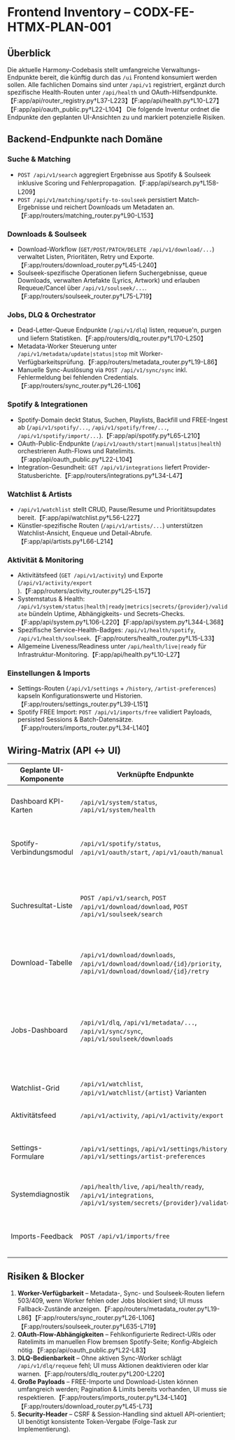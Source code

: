 # Frontend Inventory – CODX-FE-HTMX-PLAN-001

## Überblick
Die aktuelle Harmony-Codebasis stellt umfangreiche Verwaltungs-Endpunkte bereit, die künftig durch das `/ui` Frontend konsumiert werden sollen. Alle fachlichen Domains sind unter `/api/v1` registriert, ergänzt durch spezifische Health-Routen unter `/api/health` und OAuth-Hilfsendpunkte.【F:app/api/router_registry.py†L37-L223】【F:app/api/health.py†L10-L27】【F:app/api/oauth_public.py†L22-L104】 Die folgende Inventur ordnet die Endpunkte den geplanten UI-Ansichten zu und markiert potenzielle Risiken.

## Backend-Endpunkte nach Domäne
### Suche & Matching
- `POST /api/v1/search` aggregiert Ergebnisse aus Spotify & Soulseek inklusive Scoring und Fehlerpropagation.【F:app/api/search.py†L158-L209】
- `POST /api/v1/matching/spotify-to-soulseek` persistiert Match-Ergebnisse und reichert Downloads um Metadaten an.【F:app/routers/matching_router.py†L90-L153】

### Downloads & Soulseek
- Download-Workflow (`GET/POST/PATCH/DELETE /api/v1/download/...`) verwaltet Listen, Prioritäten, Retry und Exporte.【F:app/routers/download_router.py†L45-L240】
- Soulseek-spezifische Operationen liefern Suchergebnisse, queue Downloads, verwalten Artefakte (Lyrics, Artwork) und erlauben Requeue/Cancel über `/api/v1/soulseek/...`.【F:app/routers/soulseek_router.py†L75-L719】

### Jobs, DLQ & Orchestrator
- Dead-Letter-Queue Endpunkte (`/api/v1/dlq`) listen, requeue'n, purgen und liefern Statistiken.【F:app/routers/dlq_router.py†L170-L250】
- Metadata-Worker Steuerung unter `/api/v1/metadata/update|status|stop` mit Worker-Verfügbarkeitsprüfung.【F:app/routers/metadata_router.py†L19-L86】
- Manuelle Sync-Auslösung via `POST /api/v1/sync/sync` inkl. Fehlermeldung bei fehlenden Credentials.【F:app/routers/sync_router.py†L26-L106】

### Spotify & Integrationen
- Spotify-Domain deckt Status, Suchen, Playlists, Backfill und FREE-Ingest ab (`/api/v1/spotify/...`, `/api/v1/spotify/free/...`, `/api/v1/spotify/import/...`).【F:app/api/spotify.py†L65-L210】
- OAuth-Public-Endpunkte (`/api/v1/oauth/start|manual|status|health`) orchestrieren Auth-Flows und Ratelimits.【F:app/api/oauth_public.py†L22-L104】
- Integration-Gesundheit: `GET /api/v1/integrations` liefert Provider-Statusberichte.【F:app/routers/integrations.py†L34-L47】

### Watchlist & Artists
- `/api/v1/watchlist` stellt CRUD, Pause/Resume und Prioritätsupdates bereit.【F:app/api/watchlist.py†L56-L227】
- Künstler-spezifische Routen (`/api/v1/artists/...`) unterstützen Watchlist-Ansicht, Enqueue und Detail-Abrufe.【F:app/api/artists.py†L66-L214】

### Aktivität & Monitoring
- Aktivitätsfeed (`GET /api/v1/activity`) und Exporte (`/api/v1/activity/export`).【F:app/routers/activity_router.py†L25-L157】
- Systemstatus & Health: `/api/v1/system/status|health|ready|metrics|secrets/{provider}/validate` bündeln Uptime, Abhängigkeits- und Secrets-Checks.【F:app/api/system.py†L106-L220】【F:app/api/system.py†L344-L368】
- Spezifische Service-Health-Badges: `/api/v1/health/spotify`, `/api/v1/health/soulseek`.【F:app/routers/health_router.py†L15-L33】
- Allgemeine Liveness/Readiness unter `/api/health/live|ready` für Infrastruktur-Monitoring.【F:app/api/health.py†L10-L27】

### Einstellungen & Imports
- Settings-Routen (`/api/v1/settings` + `/history`, `/artist-preferences`) kapseln Konfigurationswerte und Historien.【F:app/routers/settings_router.py†L39-L151】
- Spotify FREE Import: `POST /api/v1/imports/free` validiert Payloads, persisted Sessions & Batch-Datensätze.【F:app/routers/imports_router.py†L34-L140】

## Wiring-Matrix (API ↔ UI)
| Geplante UI-Komponente | Verknüpfte Endpunkte | Zweck |
|------------------------|----------------------|-------|
| Dashboard KPI-Karten | `/api/v1/system/status`, `/api/v1/system/health` | Laufzeitstatus & abhängige Dienste visualisieren.【F:app/api/system.py†L106-L191】【F:app/api/system.py†L344-L368】 |
| Spotify-Verbindungsmodul | `/api/v1/spotify/status`, `/api/v1/oauth/start`, `/api/v1/oauth/manual` | Auth-Status anzeigen & OAuth-Flows durchführen.【F:app/api/spotify.py†L113-L162】【F:app/api/oauth_public.py†L22-L62】 |
| Suchresultat-Liste | `POST /api/v1/search`, `POST /api/v1/download/download`, `POST /api/v1/soulseek/search` | Kandidaten anzeigen, Downloads triggern, Soulseek-Ansicht liefern.【F:app/api/search.py†L158-L209】【F:app/routers/download_router.py†L163-L190】【F:app/routers/soulseek_router.py†L75-L118】 |
| Download-Tabelle | `/api/v1/download/downloads`, `/api/v1/download/download/{id}/priority`, `/api/v1/download/download/{id}/retry` | Queue verwalten, Prioritäten ändern, Retries auslösen.【F:app/routers/download_router.py†L45-L240】 |
| Jobs-Dashboard | `/api/v1/dlq`, `/api/v1/metadata/...`, `/api/v1/sync/sync`, `/api/v1/soulseek/downloads` | DLQ, Metadata-Status, Sync und Soulseek-Queue monitoren.【F:app/routers/dlq_router.py†L170-L239】【F:app/routers/metadata_router.py†L19-L77】【F:app/routers/sync_router.py†L26-L106】【F:app/routers/soulseek_router.py†L623-L633】 |
| Watchlist-Grid | `/api/v1/watchlist`, `/api/v1/watchlist/{artist}` Varianten | Künstler priorisieren, pausieren, löschen.【F:app/api/watchlist.py†L56-L227】 |
| Aktivitätsfeed | `/api/v1/activity`, `/api/v1/activity/export` | Event-Stream anzeigen und exportieren.【F:app/routers/activity_router.py†L25-L157】 |
| Settings-Formulare | `/api/v1/settings`, `/api/v1/settings/history`, `/api/v1/settings/artist-preferences` | Konfiguration verwalten & Audits nachvollziehen.【F:app/routers/settings_router.py†L39-L151】 |
| Systemdiagnostik | `/api/health/live`, `/api/health/ready`, `/api/v1/integrations`, `/api/v1/system/secrets/{provider}/validate` | Betriebsdiagnosen & Secrets-Checks bereitstellen.【F:app/api/health.py†L10-L27】【F:app/routers/integrations.py†L34-L47】【F:app/api/system.py†L204-L220】 |
| Imports-Feedback | `POST /api/v1/imports/free` | Ergebnisse der Playlist-Link-Verarbeitung anzeigen.【F:app/routers/imports_router.py†L34-L140】 |

## Risiken & Blocker
1. **Worker-Verfügbarkeit** – Metadata-, Sync- und Soulseek-Routen liefern 503/409, wenn Worker fehlen oder Jobs blockiert sind; UI muss Fallback-Zustände anzeigen.【F:app/routers/metadata_router.py†L19-L86】【F:app/routers/sync_router.py†L26-L106】【F:app/routers/soulseek_router.py†L635-L719】
2. **OAuth-Flow-Abhängigkeiten** – Fehlkonfigurierte Redirect-URIs oder Ratelimits im manuellen Flow bremsen Spotify-Seite; Konfig-Abgleich nötig.【F:app/api/oauth_public.py†L22-L83】
3. **DLQ-Bedienbarkeit** – Ohne aktiven Sync-Worker schlägt `/api/v1/dlq/requeue` fehl; UI muss Aktionen deaktivieren oder klar warnen.【F:app/routers/dlq_router.py†L200-L220】
4. **Große Payloads** – FREE-Importe und Download-Listen können umfangreich werden; Pagination & Limits bereits vorhanden, UI muss sie respektieren.【F:app/routers/imports_router.py†L34-L140】【F:app/routers/download_router.py†L45-L73】
5. **Security-Header** – CSRF & Session-Handling sind aktuell API-orientiert; UI benötigt konsistente Token-Vergabe (Folge-Task zur Implementierung).

